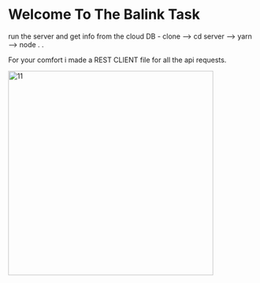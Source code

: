 # Welcome To The Balink Task
 run the server and get info from the cloud DB - clone --> cd server --> yarn --> node . .
 
 For your comfort i made a REST CLIENT file for all the api requests.
 
 <img width="416" alt="11" src="https://user-images.githubusercontent.com/67858239/112888787-76309680-90dd-11eb-9feb-91ecf0b96234.png">

